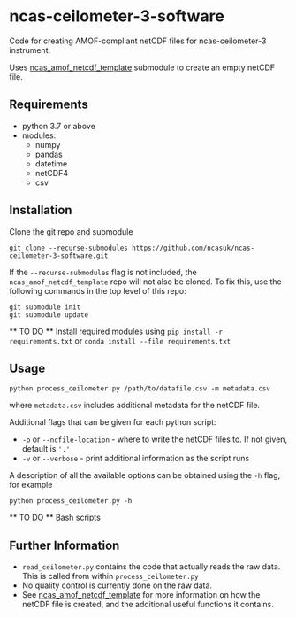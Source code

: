 # ncas-ceilometer-3-software

Code for creating AMOF-compliant netCDF files for ncas-ceilometer-3 instrument.

Uses [ncas_amof_netcdf_template] submodule to create an empty netCDF file.


## Requirements
* python 3.7 or above
* modules:
  * numpy
  * pandas
  * datetime
  * netCDF4
  * csv


## Installation

Clone the git repo and submodule
```
git clone --recurse-submodules https://github.com/ncasuk/ncas-ceilometer-3-software.git
```

If the `--recurse-submodules` flag is not included, the `ncas_amof_netcdf_template` repo will not also be cloned. To fix this, use the following commands in the top level of this repo:
```
git submodule init
git submodule update
```

** TO DO **
Install required modules using `pip install -r requirements.txt` or `conda install --file requirements.txt`


## Usage

```
python process_ceilometer.py /path/to/datafile.csv -m metadata.csv
```
where `metadata.csv` includes additional metadata for the netCDF file.

Additional flags that can be given for each python script:
* `-o` or `--ncfile-location` - where to write the netCDF files to. If not given, default is `'.'`
* `-v` or `--verbose` - print additional information as the script runs

A description of all the available options can be obtained using the `-h` flag, for example
```
python process_ceilometer.py -h
```

** TO DO ** 
Bash scripts

## Further Information
* `read_ceilometer.py` contains the code that actually reads the raw data. This is called from within `process_ceilometer.py`
* No quality control is currently done on the raw data.
* See [ncas_amof_netcdf_template] for more information on how the netCDF file is created, and the additional useful functions it contains.



[ncas_amof_netcdf_template]: https://github.com/joshua-hampton/ncas_amof_netcdf_template
